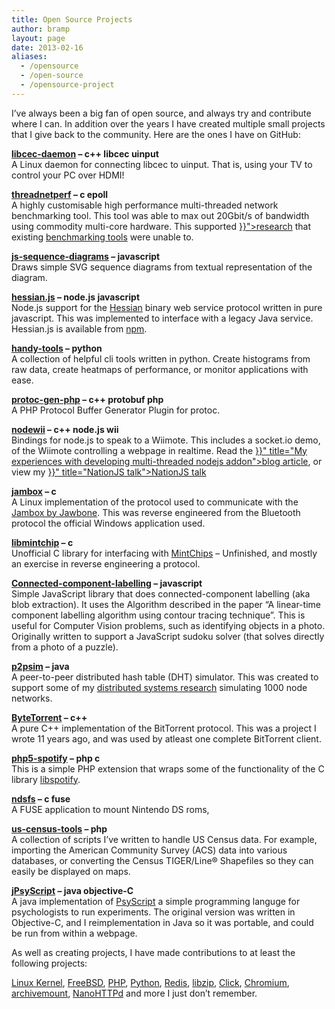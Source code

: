 ```yaml
---
title: Open Source Projects
author: bramp
layout: page
date: 2013-02-16
aliases:
  - /opensource
  - /open-source
  - /opensource-project
---
```

I&#8217;ve always been a big fan of open source, and always try and contribute where I can. In addition over the years I have created multiple small projects that I give back to the community. Here are the ones I have on GitHub:

<!-- TODO Change this to be data driven -->
<div class="row">
  <div class="col-md-4">
    <p>
      <b><a href="https://github.com/bramp/libcec-daemon">libcec-daemon</a> &#8211; c++ libcec uinput</b><br />
      A Linux daemon for connecting libcec to uinput. That is, using your TV to control your PC over HDMI!
    </p>
    <p>
      <b><a href="https://github.com/bramp/threadnetperf">threadnetperf</a> &#8211; c epoll</b><br />
      A highly customisable high performance multi-threaded network benchmarking tool. This tool was able to max out 20Gbit/s of bandwidth using commodity multi-core hardware. This supported <a href="{{< relref "publication/2009-05-26-evaluating-the-performance-of-network-protocol-processing-on-multi-core-systems.md" >}}">research</a> that existing <a href="http://www.netperf.org/">benchmarking tools</a> were unable to.</i>
    </p>
    <p>
      <b><a href="https://github.com/bramp/js-sequence-diagrams">js-sequence-diagrams</a> &#8211; javascript</b><br />
      Draws simple SVG sequence diagrams from textual representation of the diagram.
    </p>
    <p>
      <b><a href="https://github.com/bramp/hessian.js">hessian.js</a> &#8211; node.js javascript</b><br />
      Node.js support for the <a href="http://hessian.caucho.com/">Hessian</a> binary web service protocol written in pure javascript. This was implemented to interface with a legacy Java service. Hessian.js is available from <a href="https://npmjs.org/package/hessian">npm</a>.
    </p>
    <p>
      <b><a href="https://github.com/bramp/handy-tools">handy-tools</a> &#8211; python</b><br />
      A collection of helpful cli tools written in python. Create histograms from raw data, create heatmaps of performance, or monitor applications with ease.
    </p>
  </div>
  <div class="col-md-4">
    <p>
      <b><a href="https://github.com/bramp/protoc-gen-php">protoc-gen-php</a> &#8211; c++ protobuf php</b><br />
      A PHP Protocol Buffer Generator Plugin for protoc.
    </p>
    <p>
      <b><a href="https://github.com/bramp/nodewii">nodewii</a> &#8211; c++ node.js wii</b><br />
      Bindings for node.js to speak to a Wiimote. This includes a socket.io demo, of the Wiimote controlling a webpage in realtime. Read the <a href="{{< relref "post/2011-10-17-my-experiences-with-developing-multi-threaded-nodejs-extensions.md" >}}" title="My experiences with developing multi-threaded nodejs addon">blog article</a>, or view my <a href="{{< relref "post/2014-12-21-nationjs-talk-on-nodejs-now-on-vimeo.md" >}}" title="NationJS talk">NationJS talk</a>
    </p>
    <p>
      <b><a href="https://github.com/bramp/jambox">jambox</a> &#8211; c</b><br />
      A Linux implementation of the protocol used to communicate with the <a href="https://jawbone.com/speakers/jambox/overview">Jambox by Jawbone</a>. This was reverse engineered from the Bluetooth protocol the official Windows application used.
    </p>
    <p>
      <b><a href="https://github.com/bramp/libmintchip">libmintchip</a> &#8211; c</b><br />
      Unofficial C library for interfacing with <a href="http://mintchipchallenge.com/">MintChips</a> &#8211; Unfinished, and mostly an exercise in reverse engineering a protocol.
    </p>
    <p>
      <b><a href="https://github.com/bramp/Connected-component-labelling">Connected-component-labelling</a> &#8211; javascript</b><br />
      Simple JavaScript library that does connected-component labelling (aka blob extraction). It uses the Algorithm described in the paper &#8220;A linear-time component labelling algorithm using contour tracing technique&#8221;. This is useful for Computer Vision problems, such as identifying objects in a photo. Originally written to support a JavaScript sudoku solver (that solves directly from a photo of a puzzle).
    </p>
  </div>
  <div class="col-md-4">
    <p>
      <b><a href="https://github.com/bramp/p2psim">p2psim</a> &#8211; java</b><br />
      A peer-to-peer distributed hash table (DHT) simulator. This was created to support some of my <a href="/tags/stealthdht">distributed systems research</a> simulating 1000 node networks.
    </p>
    <p>
      <b><a href="https://github.com/bramp/ByteTorrent">ByteTorrent</a> &#8211; c++</b><br />
      A pure C++ implementation of the BitTorrent protocol. This was a project I wrote 11 years ago, and was used by atleast one complete BitTorrent client.
    </p>
    <p>
      <b><a href="https://github.com/bramp/php5-spotify">php5-spotify</a> &#8211; php c</b><br />
      This is a simple PHP extension that wraps some of the functionality of the C library <a href="https://developer.spotify.com/technologies/libspotify/">libspotify</a>.
    </p>
    <p>
      <b><a href="https://github.com/bramp/ndsfs">ndsfs</a> &#8211; c fuse</b><br />
      A FUSE application to mount Nintendo DS roms,
    </p>
    <p>
      <b><a href="https://github.com/bramp/us-census-tools">us-census-tools</a> &#8211; php</b><br />
      A collection of scripts I&#8217;ve written to handle US Census data. For example, importing the American Community Survey (ACS) data into various databases, or converting the Census TIGER/Line® Shapefiles so they can easily be displayed on maps.
    </p>
    <p>
      <b><a href="https://github.com/bramp/jPsyScript">jPsyScript</a> &#8211; java objective-C</b><br />
      A java implementation of <a href="http://www.psych.lancs.ac.uk/people/simon-slavin">PsyScript</a> a simple programming languge for psychologists to run experiments. The original version was written in Objective-C, and I reimplementation in Java so it was portable, and could be run from within a webpage.
    </p>
  </div>
</div>

As well as creating projects, I have made contributions to at least the following projects:

[Linux Kernel][1], [FreeBSD][2], [PHP][3], [Python][4], [Redis][5], [libzip][6], [Click][7], [Chromium][8], [archivemount][9], [NanoHTTPd][10] and more I just don&#8217;t remember.

 [1]: http://www.kernel.org/
 [2]: http://www.freebsd.org/
 [3]: http://php.net/
 [4]: http://www.python.org/
 [5]: http://redis.io/
 [6]: http://www.nih.at/libzip/
 [7]: http://www.read.cs.ucla.edu/click/click
 [8]: http://www.chromium.org/
 [9]: https://github.com/bramp/archivemount
 [10]: https://github.com/bramp/NanoHTTPd
 